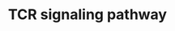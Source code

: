 ---
annotations:
- type: Pathway Ontology
  value: T cell receptor signaling pathway
- type: Pathway Ontology
  value: T cell receptor signaling pathway
authors:
- MaintBot
- Mkutmon
- Eweitz
description: The T-cell antigen receptor (TCR) complex is composed of a ligand-binding
  subunit, the α and β chains, and a signaling subunit, namely the CD3ε, γ and δ chains
  and the TCRζ chain. This complex participates in T-cell activation upon the presentation
  of the antigen peptide (derived from the foreign antigen) bound to the MHC (Class
  I and Class II) residing on antigen-presenting cells (APCs), including dendritic
  cells, macrophages and B cells. Co-stimulatory receptors, such as CD2, CD28, CD4,
  CD8, and integrin molecules, contribute to signal transduction by modulating the
  response threshold. All the above components along with accessory proteins essential
  for MHC are a part of the immunological synapse that initiates T-cell activation.  Protein
  tyrosine phosphorylation mediated by the Src family kinases Lck and Fyn, in turn
  regulated by CD45, is the initial event in TCR signaling. Lck is activated by the
  interaction of MHC and CD4 or CD8. It then induces the phosphorylation and activation
  of TCR-CD3 complex and eventually mediates Fyn activation. The activated Src kinases
  phosphorylate ITAMs (Immune receptor tyrosine-based activation motifs) present on
  CD3γ, δ, ε and ζ chain. The 70-kd ζ chain–associated protein kinase (ZAP70) is then
  recruited to the ITAMs followed by its phosphorylation and subsequent activation
  which results in further amplification of the response. These activated PTKs induce
  tyrosine phosphorylation of several polypeptides, including the transmembrane adaptor
  LAT (Linker Activator for T-Cells). Protein tyrosine phosphorylation subsequently
  leads to the activation of multiple pathways, including ERK (Extracellular Signal
  Regulated Kinase), JNK (c-Jun N-terminal Kinase), NF-κB (Nuclear factor of kappa
  light polypeptide gene enhancer in B-cells 1) and NFAT(Nuclear Factor of Activated
  T-Cells) pathways, which ultimately induce effector functions.  CD28 ligation by
  B7-1 or B7-2 helps in bringing the T-Cell and Antigen Presenting Cell membranes
  into close proximity. This event also provides a co-stimulatory signal leading to
  the production of IL-2 and T- cell activation. Besides CD28, many other transmembrane
  receptors also modulate specific elements of TCR signaling. CD28 and CD45 activate
  Lck which in turn induces the phosphorylation and activation of the TCR-CD3 complex
  and consequently, the tyrosine kinases Fyn and ZAP70. CD45 plays a role in antagonizing
  the effect of inhibitory proteins on T-cell activation. ZAP70 induces activation
  of LAT (Linker for Activation of T-Cells), an integral membrane adaptor protein
  which further binds to GADS (Growth Factor Receptor-Bound Protein-2-Related Adaptor
  Protein-2), SLP76 (SH2 Domain-Containing Leukocyte Protein-76), and ITK (IL-2 inducible
  T-cell kinase). This complex facilitates the activation of PLCG1 (Phospholipase-C-Gamma1)
  that is responsible for the production of the second messengers DAG (Diacylglycerol)
  and IP3 (Inositol Triphosphate). DAG activates proteins including PKCθ (Protein
  Kinase-C-Theta) and Ras, whereas IP3 leads to Ca2+ release from ER and also facilitates
  influx of extracellular calcium. Increased intracellular Ca2+ activates the phosphatase
  Calcineurin that dephosphorylates NFAT which then enters the nucleus and promotes
  transcription.  Activated LAT also binds multiple adaptor proteins including GRB2,
  GRAP (GRB2- Related Adaptor Protein) and GADS to facilitate activation of serine/threonine
  kinases such as Raf1, MEK (MAPK/ERK Kinase) and dual-specificity kinases ERK1/2
  that are involved in activation of MAPKs (Mitogen activated protein kinases) resulting
  in the induction of transcription factor Elk1.  ZAP70 also activates IKKs via the
  CARD11 (Caspase recruitment domain family, member 11) -BCL10 (B-Cell CLL/lymphoma-10)-MALT1
  (Mucosa Associated Lymphoid Tissue Lymphoma Translocation Gene-1) complex and MAP3K
  (activated by PKCθ) which in turn relieve NF-κB of IκB (NF-kappa-B inhibitor beta)
  and allow its nuclear translocation and transcriptional activation. ZAP70 also activates
  p38 via Vav, Rac and MKK3/6 (Mitogen-Activated Protein Kinase Kinase-3 / Mitogen-Activated
  Protein Kinase Kinase-6). p38 then activates the transcription factor ATF2 (Activating
  Transcription Factor-2).  Activated Rac also activates JNK via MEKK1 and MKK4/7
  (MKK4 (Mitogen-Activated Protein Kinase Kinase-4/ Mitogen-Activated Protein Kinase
  Kinase-7) which eventually leads to activation of c-Jun mediated transcription.  SIT
  (SHP2-Interacting Transmembrane Adaptor Protein) and CTLA4 (Cytotoxic T-Lymphocyte
  Antigen-4) are transmembrane adaptor proteins that interact with the SHP2 (SH2-containing
  Protein tyrosine Phosphatase-2) and negatively regulate T-cell activation by inhibiting
  the phosphorylation of Fyn and CD28 respectively. CTLA4 has a greater affinity for
  its B7-1/B7-2ligands in comparison toCD28 and thus competes for them. During T-cell
  activation CTLA4 is endocytosed to quicken the response. ZAP70 facilitates translocation
  of CTLA4 to the membrane when the response needs to be controlled. PAG (Phosphoprotein
  Associated with Glycosphingolipid Microdomains), a transmembrane adaptor molecule
  is associated with CSK (c-Src Tyrosine Kinase), an inhibitor of Src-related protein
  tyrosine kinases. Overexpression of PAG inhibits TCR-mediated responses.  Dual specificity
  phosphatase 3 (DUSP3) or VHR is also induced by ZAP70 which consequently down regulates
  ERK activation and thus controls T-cell response.  Please access this pathway at
  [http://www.netpath.org/netslim/tcr_pathway.html NetSlim] database.
last-edited: 2021-05-21
organisms:
- Bos taurus
redirect_from:
- /index.php/Pathway:WP1011
- /instance/WP1011
schema-jsonld:
- '@context': https://schema.org/
  '@id': https://wikipathways.github.io/pathways/WP1011.html
  '@type': Dataset
  creator:
    '@type': Organization
    name: WikiPathways
  description: The T-cell antigen receptor (TCR) complex is composed of a ligand-binding
    subunit, the α and β chains, and a signaling subunit, namely the CD3ε, γ and δ
    chains and the TCRζ chain. This complex participates in T-cell activation upon
    the presentation of the antigen peptide (derived from the foreign antigen) bound
    to the MHC (Class I and Class II) residing on antigen-presenting cells (APCs),
    including dendritic cells, macrophages and B cells. Co-stimulatory receptors,
    such as CD2, CD28, CD4, CD8, and integrin molecules, contribute to signal transduction
    by modulating the response threshold. All the above components along with accessory
    proteins essential for MHC are a part of the immunological synapse that initiates
    T-cell activation.  Protein tyrosine phosphorylation mediated by the Src family
    kinases Lck and Fyn, in turn regulated by CD45, is the initial event in TCR signaling.
    Lck is activated by the interaction of MHC and CD4 or CD8. It then induces the
    phosphorylation and activation of TCR-CD3 complex and eventually mediates Fyn
    activation. The activated Src kinases phosphorylate ITAMs (Immune receptor tyrosine-based
    activation motifs) present on CD3γ, δ, ε and ζ chain. The 70-kd ζ chain–associated
    protein kinase (ZAP70) is then recruited to the ITAMs followed by its phosphorylation
    and subsequent activation which results in further amplification of the response.
    These activated PTKs induce tyrosine phosphorylation of several polypeptides,
    including the transmembrane adaptor LAT (Linker Activator for T-Cells). Protein
    tyrosine phosphorylation subsequently leads to the activation of multiple pathways,
    including ERK (Extracellular Signal Regulated Kinase), JNK (c-Jun N-terminal Kinase),
    NF-κB (Nuclear factor of kappa light polypeptide gene enhancer in B-cells 1) and
    NFAT(Nuclear Factor of Activated T-Cells) pathways, which ultimately induce effector
    functions.  CD28 ligation by B7-1 or B7-2 helps in bringing the T-Cell and Antigen
    Presenting Cell membranes into close proximity. This event also provides a co-stimulatory
    signal leading to the production of IL-2 and T- cell activation. Besides CD28,
    many other transmembrane receptors also modulate specific elements of TCR signaling.
    CD28 and CD45 activate Lck which in turn induces the phosphorylation and activation
    of the TCR-CD3 complex and consequently, the tyrosine kinases Fyn and ZAP70. CD45
    plays a role in antagonizing the effect of inhibitory proteins on T-cell activation.
    ZAP70 induces activation of LAT (Linker for Activation of T-Cells), an integral
    membrane adaptor protein which further binds to GADS (Growth Factor Receptor-Bound
    Protein-2-Related Adaptor Protein-2), SLP76 (SH2 Domain-Containing Leukocyte Protein-76),
    and ITK (IL-2 inducible T-cell kinase). This complex facilitates the activation
    of PLCG1 (Phospholipase-C-Gamma1) that is responsible for the production of the
    second messengers DAG (Diacylglycerol) and IP3 (Inositol Triphosphate). DAG activates
    proteins including PKCθ (Protein Kinase-C-Theta) and Ras, whereas IP3 leads to
    Ca2+ release from ER and also facilitates influx of extracellular calcium. Increased
    intracellular Ca2+ activates the phosphatase Calcineurin that dephosphorylates
    NFAT which then enters the nucleus and promotes transcription.  Activated LAT
    also binds multiple adaptor proteins including GRB2, GRAP (GRB2- Related Adaptor
    Protein) and GADS to facilitate activation of serine/threonine kinases such as
    Raf1, MEK (MAPK/ERK Kinase) and dual-specificity kinases ERK1/2 that are involved
    in activation of MAPKs (Mitogen activated protein kinases) resulting in the induction
    of transcription factor Elk1.  ZAP70 also activates IKKs via the CARD11 (Caspase
    recruitment domain family, member 11) -BCL10 (B-Cell CLL/lymphoma-10)-MALT1 (Mucosa
    Associated Lymphoid Tissue Lymphoma Translocation Gene-1) complex and MAP3K (activated
    by PKCθ) which in turn relieve NF-κB of IκB (NF-kappa-B inhibitor beta) and allow
    its nuclear translocation and transcriptional activation. ZAP70 also activates
    p38 via Vav, Rac and MKK3/6 (Mitogen-Activated Protein Kinase Kinase-3 / Mitogen-Activated
    Protein Kinase Kinase-6). p38 then activates the transcription factor ATF2 (Activating
    Transcription Factor-2).  Activated Rac also activates JNK via MEKK1 and MKK4/7
    (MKK4 (Mitogen-Activated Protein Kinase Kinase-4/ Mitogen-Activated Protein Kinase
    Kinase-7) which eventually leads to activation of c-Jun mediated transcription.  SIT
    (SHP2-Interacting Transmembrane Adaptor Protein) and CTLA4 (Cytotoxic T-Lymphocyte
    Antigen-4) are transmembrane adaptor proteins that interact with the SHP2 (SH2-containing
    Protein tyrosine Phosphatase-2) and negatively regulate T-cell activation by inhibiting
    the phosphorylation of Fyn and CD28 respectively. CTLA4 has a greater affinity
    for its B7-1/B7-2ligands in comparison toCD28 and thus competes for them. During
    T-cell activation CTLA4 is endocytosed to quicken the response. ZAP70 facilitates
    translocation of CTLA4 to the membrane when the response needs to be controlled.
    PAG (Phosphoprotein Associated with Glycosphingolipid Microdomains), a transmembrane
    adaptor molecule is associated with CSK (c-Src Tyrosine Kinase), an inhibitor
    of Src-related protein tyrosine kinases. Overexpression of PAG inhibits TCR-mediated
    responses.  Dual specificity phosphatase 3 (DUSP3) or VHR is also induced by ZAP70
    which consequently down regulates ERK activation and thus controls T-cell response.  Please
    access this pathway at [http://www.netpath.org/netslim/tcr_pathway.html NetSlim]
    database.
  keywords:
  - ICOS
  - LCP2
  - FAS
  - IL1A
  - PRKCQ
  - IKBKG
  - CD83
  - PTK2B
  - AKT1
  - PIK3R2
  - NFKB1
  - MAP3K14
  - NCK1
  - GRAP2
  - RIPK2
  - REL
  - GRB2
  - NFATC2
  - CARD11
  - IL15RA
  - TRAF6
  - FOS
  - CREB1
  - SH2B3
  - PIK3R1
  - CRKL
  - IRF4
  - MAPK8
  - TRA@
  - RELA
  - FYB
  - MALT1
  - VAV3
  - MAPK9
  - GAB2
  - SKAP1
  - MAP2K1
  - TNFRSF9
  - CCR5
  - CD3G
  - MAP3K7
  - CRK
  - PLCG1
  - BIKBA
  - CD247
  - JUN
  - VIM
  - MAP4K1
  - CHUK
  - MAP2K2
  - CBL
  - DBNL
  - IL1B
  - IL17
  - TRB@
  - WAS
  - MAPK3
  - SHC1
  - CD28
  - LHB
  - MAP3K8
  - OPRM1
  - MAPK1
  - ZAP70
  - CBLB
  - MAPK14
  - PTPN11
  - IL6
  - VAV1
  - GATA3
  - PAK1
  - PDPK1
  - CDC42
  - PSTPIP1
  - CD3E
  - NFATC1
  - TGFB1
  - CD8A
  - LAT
  - RAF1
  - HRAS
  - IL9
  - IKBKB
  - SOS1
  - PRKCD
  - ATF2
  - CD3D
  - FYN
  - CD4
  - ITK
  - ITPR1
  - BCL10
  license: CC0
  name: TCR signaling pathway
seo: CreativeWork
title: TCR signaling pathway
wpid: WP1011
---